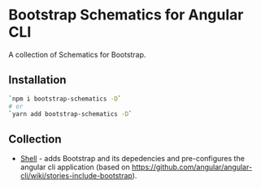 # Bootstrap Schematics for Angular CLI

A collection of Schematics for Bootstrap.
## Installation
```sh
`npm i bootstrap-schematics -D`
# or
`yarn add bootstrap-schematics -D`
```

## Collection
- [Shell](./src/shell/README.md) - adds Bootstrap and its depedencies and pre-configures the angular cli application (based on https://github.com/angular/angular-cli/wiki/stories-include-bootstrap).



 